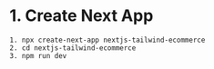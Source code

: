 # 1. Create Next App

    1. npx create-next-app nextjs-tailwind-ecommerce
    2. cd nextjs-tailwind-ecommerce
    3. npm run dev
